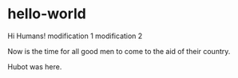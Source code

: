 # hello-world

Hi Humans!
modification 1
modification 2

Now is the time for all good men to come to the aid of their country.

Hubot was here.

